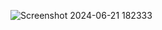 ![Screenshot 2024-06-21 182333](https://github.com/mahiawasthi23/weather-temperature/assets/163404242/628c5754-0612-4495-a2bb-b4f2dd085ea2)
